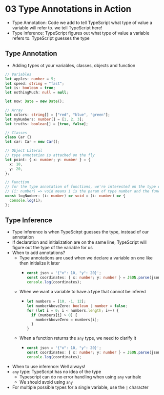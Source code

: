 # 03 Type Annotations in Action

- Type Annotation: Code we add to tell TypeScript what type of value a variable will refer to. we tell TypeScript here!
- Type Inference: TypeScript figures out what type of value a variable refers to. TypeScript guesses the type

## Type Annotation

- Adding types ot your variables, classes, objects and function

```ts
// Variables
let apples: number = 5;
let speed: string = "fast";
let is: boolean = true;
let nothingMuch: null = null;

let now: Date = new Date();

// Array
let colors: string[] = ["red", "blue", "green"];
let myNumbers: number[] = [1, 2, 3];
let truths: boolean[] = [true, false];

// Classes
class Car {}
let car: Car = new Car();

// Object Literal
// type annotation is attached on the fly
let point: { x: number; y: number } = {
  x: 10,
  y: 20,
};

// Function
// for the type annotation of functions, we're interested on the type of params and the return type
// (i: number) => void means i is the param of type number and the function returns void
const logNumber: (i: number) => void = (i: number) => {
  console.log(i);
};
```

## Type Inference

- Type Inference is when TypeScirpt guesses the type, instead of our annotation
- If declaration and initialization are on the same line, TypeScript will figure out the type of the variable for us
- When to add annotations?
  - Type annotations are used when we declare a variable on one like then initialize it later
    - ```ts
      const json = '{"x": 10, "y": 20}';
      const coordinates: { x: number; y: number } = JSON.parse(json);
      console.log(coordinates);
      ```
  - When we want a variable to have a type that cannot be infered
    - ```ts
      let numbers = [10, -1, 12];
      let numberAboveZero: boolean | number = false;
      for (let i = 0; i < numbers.length; i++) {
        if (numbers[i] > 0) {
          numberAboveZero = numbers[i];
        }
      }
      ```
  - When a function returns the `any` type, we need to clarify it
    - ```ts
      const json = '{"x": 10, "y": 20}';
      const coordinates: { x: number; y: number } = JSON.parse(json);
      console.log(coordinates);
      ```
- When to use inference: Well always!
- `any` type: TypeScript has no idea of the type
  - Typescript can do no error handling when using `any` varibale
  - We should avoid using `any`
- For multiple possible types for a single variable, use the `|` character
